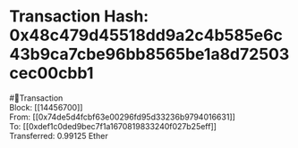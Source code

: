
Transaction Hash: 0x48c479d45518dd9a2c4b585e6c43b9ca7cbe96bb8565be1a8d72503cec00cbb1
====================================================================================
  
#💸Transaction  
Block: [[14456700]]  
From: [[0x74de5d4fcbf63e00296fd95d33236b9794016631]]  
To: [[0xdef1c0ded9bec7f1a1670819833240f027b25eff]]  
Transferred: 0.99125 Ether